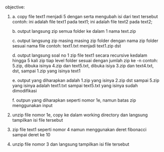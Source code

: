 objective:
1. a. copy file text1 menjadi 5 dengan serta mengubah isi dari text tersebut contoh:
   ini adalah file text1 pada text1;
   ini adalah file text2 pada text2;
   
   b. output langsung zip semua folder ke dalam 1 nama text.zip
   
   c. output langsung zip masing masing zip folder dengan nama zip folder sesuai nama file
   contoh:
   text1.txt menjadi text1.zip dst

   d. output langsung soal no 1 zip file text1 secara recursive kedalam hingga 5 kali zip tiap level folder sesuai dengan jumlah zip ke -n
   contoh: 5.zip, dibuka isinya 4.zip dan text5.txt, dibuka isiya 3.zip dan text4.txt, dst, sampai 1.zip yang isinya text1

   e. output yang diharapkan adalah 1.zip yang isinya 2.zip dst sampai 5.zip yang isinya adalah text1.txt sampai text5.txt yang isinya sudah dimodifikasi

   f. outpun yang diharapkan seperti nomor 1e, namun batas zip menggunakan input


2. unzip file nomor 1e, copy ke dalam working directory dan langsung tampilkan isi file tersebut

3. zip file text1 seperti nomor 4 namun menggunakan deret fibonacci sampai deret ke 10

4. unzip file nomor 3 dan langsung tampilkan isi file tersebut